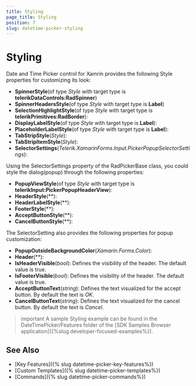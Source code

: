 ```yaml
---
title: Styling
page_title: Styling
position: 7
slug: datetime-picker-styling
---
```


# Styling

Date and Time Picker control for Xamrin provides the following Style properties for customizing its look:

* **SpinnerStyle**(of type *Style* with target type is **telerikDataControls:RadSpinner**) 
* **SpinnerHeadersStyle**(of type *Style* with target type is **Label**)
* **SelectionHighlightStyle**(of type *Style* with target type is **telerikPrimitives:RadBorder**):
* **DisplayLabelStyle**(of type *Style* with target type is **Label**):
* **PlaceholderLabelStyle**(of type *Style* with target type is **Label**):
* **TabStripStyle**(*Style*):
* **TabStripItemStyle**(*Style*):
* **SelectorSettings**(*Telerik.XamarinForms.Input.PickerPopupSelectorSettings*):

Using the SelectorSettings property of the RadPickerBase class, you could style the dialog(popup) through the following properties:

* **PopupViewStyle**(of type *Style* with target type is **telerikInput:PickerPopupHeaderView**):
* **HeaderStyle**(**):
* **HeaderLabelStyle**(**):
* **FooterStyle**(**):
* **AcceptButtonStyle**(**):
* **CancelButtonStyle**(**):

The SelectorSetting also provides the following properties for popup customization:

* **PopupOutsideBackgroundColor**(*Xamarin.Forms.Color*):
* **Header**(**):
* **IsHeaderVisible**(*bool*): Defines the visibility of the header. The default value is true.
* **IsFooterVisible**(*bool*): Defines the visibility of the header. The default value is true.
* **AcceptButtonText**(*string*): Defines the text visualized for the accept button. By default the text is *OK*.
* **CancelButtonText**(*string*): Defines the text visualized for the cancel button. By default the text is *Cancel*. 

>important A sample Styling example can be found in the DateTimePicker/Features folder of the [SDK Samples Browser application]({%slug developer-focused-examples%}).

## See Also

- [Key Features]({% slug datetime-picker-key-features%})
- [Custom Templates]({% slug datetime-picker-templates%})
- [Commands]({% slug datetime-picker-commands%})
